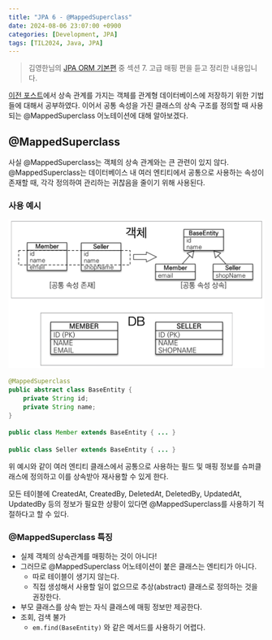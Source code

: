 ```yaml
---
title: "JPA 6 - @MappedSuperclass"
date: 2024-08-06 23:07:00 +0900
categories: [Development, JPA]
tags: [TIL2024, Java, JPA]
---
```

> 김영한님의 [JPA ORM 기본편](https://www.inflearn.com/course/ORM-JPA-Basic) 중 섹션 7. 고급 매핑 편을 듣고 정리한 내용입니다.

[이전 포스트](https://counttoten.github.io/posts/jpa-orm-5/)에서 상속 관계를 가지는 객체를 관계형 데이터베이스에 저장하기 위한 기법들에 대해서 공부하였다.
이어서 공통 속성을 가진 클래스의 상속 구조를 정의할 때 사용되는 @MappedSuperclass 어노테이션에 대해 알아보겠다.

## @MappedSuperclass

사실 @MappedSuperclass는 객체의 상속 관계와는 큰 관련이 있지 않다. 
@MappedSuperclass는 데이터베이스 내 여러 엔티티에서 공통으로 사용하는 속성이 존재할 때, 각각 정의하여 관리하는 귀찮음을 줄이기 위해 사용된다.

### 사용 예시
![alt text](../assets/post-images/jpa-orm-22.png)

```java
@MappedSuperclass
public abstract class BaseEntity {
	private String id;
	private String name;
}

public class Member extends BaseEntity { ... }

public class Seller extends BaseEntity { ... }
```

위 예시와 같이 여러 엔티티 클래스에서 공통으로 사용하는 필드 및 매핑 정보를 슈퍼클래스에 정의하고 이를 상속받아 재사용할 수 있게 한다.

모든 테이블에 CreatedAt, CreatedBy, DeletedAt, DeletedBy, UpdatedAt, UpdatedBy 등의 정보가 필요한 상황이 있다면 @MappedSuperclass를 사용하기 적절하다고 할 수 있다.

### @MappedSuperclass 특징
- 실제 객체의 상속관계를 매핑하는 것이 아니다!
- 그러므로 @MappedSuperclass 어노테이션이 붙은 클래스는 엔티티가 아니다.
  - 따로 테이블이 생기지 않는다.
  - 직접 생성해서 사용할 일이 없으므로 추상(abstract) 클래스로 정의하는 것을 권장한다.
- 부모 클래스를 상속 받는 자식 클래스에 매핑 정보만 제공한다.
- 조회, 검색 불가
  - `em.find(BaseEntity)` 와 같은 메서드를 사용하기 어렵다.
